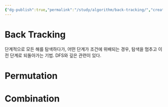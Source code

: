 ```yaml
---
{"dg-publish":true,"permalink":"/study/algorithm/back-tracking/","created":"2023-12-04T23:04:26.000+09:00","updated":"2025-01-14T15:33:43.000+09:00"}
---
```


# Back Tracking
단계적으로 모든 해를 탐색하다가, 어떤 단계가 조건에 위배되는 경우, 탐색을 멈추고 이전 단계로 되돌아가는 기법.
DFS와 깊은 관련이 있다.

# Permutation

# Combination
